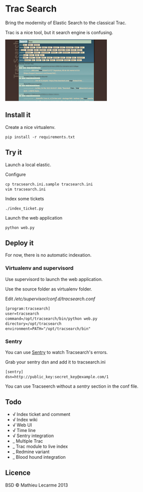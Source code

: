 Trac Search
===========

Bring the modernity of Elastic Search to the classical Trac.

Trac is a nice tool, but it search engine is confusing.

![Screenshot](screenshot.png)

Install it
----------

Create a nice virtualenv.

    pip install -r requirements.txt

Try it
------

Launch a local elastic.

Configure

    cp tracsearch.ini.sample tracsearch.ini
    vim tracsearch.ini

Index some tickets

    ./index_ticket.py

Launch the web application

    python web.py

Deploy it
---------

For now, there is no automatic indexation.

### Virtualenv and supervisord

Use supervisord to launch the web application.

Use the source folder as virtualenv folder.

Edit _/etc/supervisor/conf.d/tracsearch.conf_

    [program:tracsearch]
    user=tracsearch
    command=/opt/tracsearch/bin/python web.py
    directory=/opt/tracsearch
    environment=PATH="/opt/tracsearch/bin"

### Sentry

You can use [Sentry](http://www.getsentry.com/) to watch Tracsearch's errors.

Grab your sentry dsn and add it to tracsearch.ini

    [sentry]
    dsn=http://public_key:secret_key@example.com/1

You can use Tracseerch without a _sentry_ section in the conf file.


Todo
----

 - √ Index ticket and comment
 - √ Index wiki
 - √ Web UI
 - √ Time line
 - √ Sentry integration
 - _ Multiple Trac
 - _ Trac module to live index
 - _ Redmine variant
 - _ Blood hound integration

Licence
-------

BSD © Mathieu Lecarme 2013
